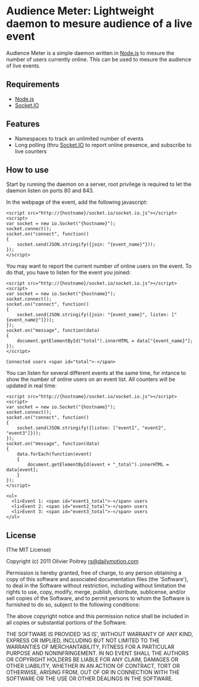 Audience Meter: Lightweight daemon to mesure audience of a live event
=====================================================================

Audience Meter is a simple daemon written in [Node.js](http://nodejs.org) to mesure the number of users currently online. This can be used to mesure the audience of live events.

## Requirements

- [Node.js](http://nodejs.org)
- [Socket.IO](http://socket.io)

## Features

- Namespaces to track an unlimited number of events
- Long polling (thru [Socket.IO](http://socket.io) to report online presence, and subscribe to live counters

## How to use

Start by running the daemon on a server, root privilege is required to let the daemon listen on ports 80 and 843.

In the webpage of the event, add the following javascript:

    <script src="http://{hostname}/socket.io/socket.io.js"></script>
    <script>
    var socket = new io.Socket("{hostname}");
    socket.connect();
    socket.on("connect", function()
    {
        socket.send(JSON.stringify({join: "{event_name}"}));
    });
    </script>

You may want to report the current number of online users on the event. To do that, you have to listen for the event you joined:

    <script src="http://{hostname}/socket.io/socket.io.js"></script>
    <script>
    var socket = new io.Socket("{hostname}");
    socket.connect();
    socket.on("connect", function()
    {
        socket.send(JSON.stringify({join: "{event_name}", listen: ["{event_name}"]}));
    });
    socket.on("message", function(data)
    {
        document.getElementById("total").innerHTML = data["{event_name}"];
    });
    </script>
    
    Connected users <span id="total">-</span>


You can listen for several different events at the same time, for intance to show the number of online users on an event list. All counters will be updated in real time:

    <script src="http://{hostname}/socket.io/socket.io.js"></script>
    <script>
    var socket = new io.Socket("{hostname}");
    socket.connect();
    socket.on("connect", function()
    {
        socket.send(JSON.stringify({listen: ["event1", "event2", "event3"]}));
    });
    socket.on("message", function(data)
    {
        data.forEach(function(event)
        {
            document.getElementById(event + "_total").innerHTML = data[event];
        }
    });
    </script>

    <ul>
      <li>Event 1: <span id="event1_total">-</span> users
      <li>Event 2: <span id="event2_total">-</span> users
      <li>Event 3: <span id="event3_total">-</span> users
    </ul>

## License

(The MIT License)

Copyright (c) 2011 Olivier Poitrey <rs@dailymotion.com>

Permission is hereby granted, free of charge, to any person obtaining a copy of this software and associated documentation files (the 'Software'), to deal in the Software without restriction, including without limitation the rights to use, copy, modify, merge, publish, distribute, sublicense, and/or sell copies of the Software, and to permit persons to whom the Software is furnished to do so, subject to the following conditions:

The above copyright notice and this permission notice shall be included in all copies or substantial portions of the Software.

THE SOFTWARE IS PROVIDED 'AS IS', WITHOUT WARRANTY OF ANY KIND, EXPRESS OR IMPLIED, INCLUDING BUT NOT LIMITED TO THE WARRANTIES OF MERCHANTABILITY, FITNESS FOR A PARTICULAR PURPOSE AND NONINFRINGEMENT. IN NO EVENT SHALL THE AUTHORS OR COPYRIGHT HOLDERS BE LIABLE FOR ANY CLAIM, DAMAGES OR OTHER LIABILITY, WHETHER IN AN ACTION OF CONTRACT, TORT OR OTHERWISE, ARISING FROM, OUT OF OR IN CONNECTION WITH THE SOFTWARE OR THE USE OR OTHER DEALINGS IN THE SOFTWARE.

